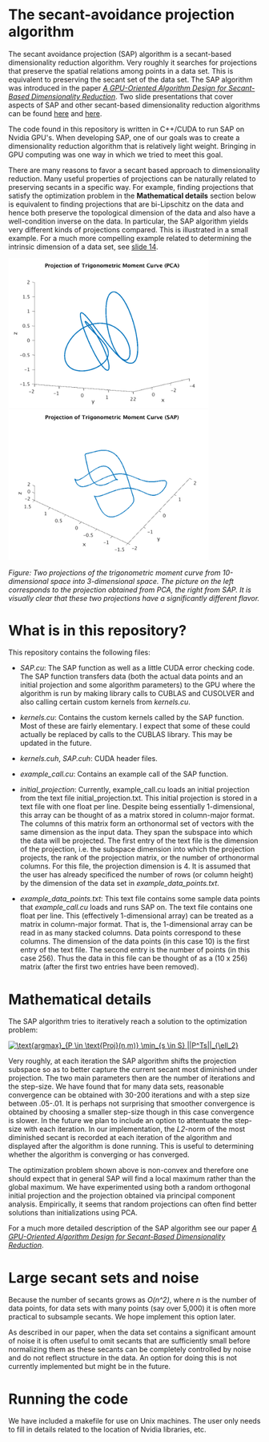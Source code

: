 # The secant-avoidance projection algorithm

The secant avoidance projection (SAP) algorithm is a secant-based dimensionality reduction algorithm. 
Very roughly it searches for projections that preserve the spatial relations among points in a data set.
This is equivalent to preserving the secant set of the data set. The SAP algorithm was introduced in the paper
[*A GPU-Oriented Algorithm Design for Secant-Based Dimensionality Reduction*](https://ieeexplore.ieee.org/document/8452022). 
Two slide presentations that cover aspects of SAP and other secant-based dimensionality reduction algorithms can be found
[here](https://hkvinge.github.io/HKvinge_BigData_2018_short.pdf) and [here](https://hkvinge.github.io/HKvingeHPEC2018.pdf).

The code found in this repository is written in C++/CUDA to run SAP on Nvidia GPU's. 
When developing SAP, one of our goals was to create a dimensionality reduction algorithm 
that is relatively light weight. 
Bringing in GPU computing was one way in which we tried to meet this goal.

There are many reasons to favor a secant based approach to dimensionality reduction. 
Many useful properties of projections can be naturally related to preserving secants in a specific way.
For example, finding projections that satisfy the optimization problem in the **Mathematical details** section below
is equivalent to finding projections that are bi-Lipschitz on the data and hence both preserve the topological dimension of the data and also have a well-condition inverse on the data. 
In particular, the SAP algorithm yields very different kinds of projections compared. 
This is illustrated in a small example. 
For a much more compelling example related to determining the intrinsic dimension of a data set, see [slide 14](https://hkvinge.github.io/HKvinge_BigData_2018_short.pdf).


<img src="TrigMoment_Proj_PCA.png" alt="drawing" width="400"/> <img src="TrigMoment_Proj_SAP.png" alt="drawing" width="400"/>


*Figure: Two projections of the trigonometric moment curve from 10-dimensional space into 3-dimensional space. 
The picture on the left corresponds to the projection obtained from PCA, the right from SAP.
It is visually clear that these two projections have a significantly different flavor.*

# What is in this repository?

This repository contains the following files:

* *SAP.cu*: The SAP function as well as a little CUDA error checking code. The SAP function transfers data (both the actual data points and an initial projection and some algorithm parameters) to the GPU where the algorithm is run by making library calls to CUBLAS and CUSOLVER and also calling certain custom kernels from *kernels.cu*.

* *kernels.cu*: Contains the custom kernels called by the SAP function. Most of these are fairly elementary. I expect that some of these could actually be replaced by calls to the CUBLAS library. This may be updated in the future. 

* *kernels.cuh*, *SAP.cuh*: CUDA header files.

* *example_call.cu*: Contains an example call of the SAP function.

* *initial_projection*: Currently, example_call.cu loads an initial projection from the text file initial_projection.txt. This initial projection is stored in a text file with one float per line. 
Despite being essentially 1-dimensional, this array can be thought of as a matrix stored in column-major format. 
The columns of this matrix form an orthonormal set of vectors with the same dimension as the input data. 
They span the subspace into which the data will be projected. 
The first entry of the text file is the dimension of the projection, i.e. the subspace dimension into which the projection projects, the rank of the projection matrix, or the number of orthonormal columns. 
For this file, the projection dimension is 4.
It is assumed that the user has already specificed the number of rows (or column height) by the dimension of the data set in *example_data_points.txt*.

* *example_data_points.txt*: This text file contains some sample data points that *example_call.cu* loads and runs SAP on. The text file contains one float per line. 
This (effectively 1-dimensional array) can be treated as a matrix in column-major format. 
That is, the 1-dimensional array can be read in as many stacked columns. 
Data points correspond to these columns. 
The dimension of the data points (in this case 10) is the first entry of the text file. 
The second entry is the number of points (in this case 256). 
Thus the data in this file can be thought of as a (10 x 256) matrix (after the first two entries have been removed). 

# Mathematical details

The SAP algorithm tries to iteratively reach a solution to the optimization problem:

<a href="https://www.codecogs.com/eqnedit.php?latex=\text{argmax}_{P&space;\in&space;\text{Proj}(n,m)}&space;\min_{s&space;\in&space;S}&space;||P^Ts||_{\ell_2}" target="_blank"><img src="https://latex.codecogs.com/gif.latex?\text{argmax}_{P&space;\in&space;\text{Proj}(n,m)}&space;\min_{s&space;\in&space;S}&space;||P^Ts||_{\ell_2}" title="\text{argmax}_{P \in \text{Proj}(n,m)} \min_{s \in S} ||P^Ts||_{\ell_2}" /></a>

Very roughly, at each iteration the SAP algorithm shifts the projection subspace so as to better capture the current secant most diminished under projection.
The two main parameters then are the number of iterations and the step-size. 
We have found that for many data sets, reasonable convergence can be obtained with 30-200 iterations and with a step size between .05-.01. 
It is perhaps not surprising that smoother convergence is obtained by choosing a smaller step-size though in this case convergence is slower. 
In the future we plan to include an option to attentuate the step-size with each iteration. 
In our implementation, the *L2*-norm of the most diminished secant is recorded at each iteration of the algorithm and displayed after the algorithm is done running. 
This is useful to determining whether the algorithm is converging or has converged.

The optimization problem shown above is non-convex and therefore one should expect that in general SAP will find a local maximum rather than the global maximum. 
We have experimented using both a random orthogonal initial projection and the projection obtained via principal component analysis. 
Empirically, it seems that random projections can often find better solutions than initializations using PCA. 

For a much more detailed description of the SAP algorithm see our paper [*A GPU-Oriented Algorithm Design for Secant-Based Dimensionality Reduction*](https://ieeexplore.ieee.org/document/8452022).

# Large secant sets and noise

Because the number of secants grows as *O(n^2)*, where *n* is the number of data points, for data sets with many points (say over 5,000) it is often more practical to subsample secants. We hope implement this option later.

As described in our paper, when the data set contains a significant amount of noise it is often useful to omit secants that are sufficiently small before normalizing them as these secants can be completely controlled by noise and do not reflect structure in the data.
An option for doing this is not currently implemented but might be in the future.

# Running the code

We have included a makefile for use on Unix machines. The user only needs to fill in details related to the location of Nvidia libraries, etc.


